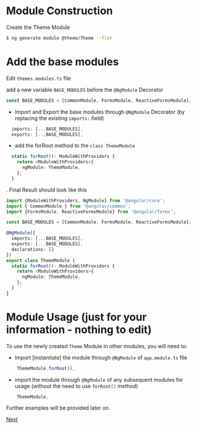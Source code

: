 # Module Construction

Create the Theme Module

```bash
$ ng generate module @theme/Theme --flat
```

# Add the base modules

Edit `themes.modules.ts` file

add a new variable `BASE_MODULES` before the `@NgModule` Decorator 

```Typescript
const BASE_MODULES = [CommonModule, FormsModule, ReactiveFormsModule];
```

* Import and Export the base modules through `@NgModule` Decorator
(by replacing the existing `imports:` field)

```Typescript
  imports: [...BASE_MODULES],
  exports: [...BASE_MODULES],
```

* add the forRoot method to the `class ThemeModule`

```Typescript
  static forRoot(): ModuleWithProviders {
    return <ModuleWithProviders>{
      ngModule: ThemeModule,
    };
  }

```

. Final Result should look like this

```Typescript
import {ModuleWithProviders, NgModule} from '@angular/core';
import { CommonModule } from '@angular/common';
import {FormsModule, ReactiveFormsModule} from '@angular/forms';

const BASE_MODULES = [CommonModule, FormsModule, ReactiveFormsModule];

@NgModule({
  imports: [...BASE_MODULES],
  exports: [...BASE_MODULES],
  declarations: []
})
export class ThemeModule {
  static forRoot(): ModuleWithProviders {
    return <ModuleWithProviders>{
      ngModule: ThemeModule,
    };
  }
}
```

# Module Usage (just for your information - nothing to edit)

To use the newly created `Theme` Module in other modules, you will need to:

* Import [instantiate] the module through `@NgModule` of `app.module.ts` file

```Typescript
    ThemeModule.forRoot(),
```

* import the module through `@NgModule` of any subsequent modules for usage (without the need to use `forRoot()` method)

```Typescript
    ThemeModule,
```

Further examples will be provided later on.

[Next](NB.md)
